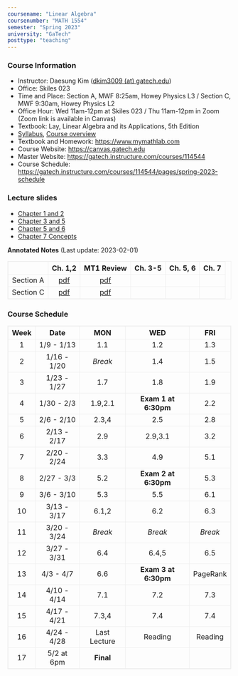 ```yaml
---
coursename: "Linear Algebra"
coursenumber: "MATH 1554"
semester: "Spring 2023"
university: "GaTech"
posttype: "teaching"
---
```


### Course Information
- Instructor: Daesung Kim ([dkim3009 (at) gatech.edu](mailto:dkim3009@gatech.edu))
- Office: Skiles 023
- Time and Place: Section A, MWF 8:25am, Howey Physics L3 / Section C, MWF 9:30am, Howey Physics L2
- Office Hour: Wed 11am-12pm at Skiles 023 / Thu 11am-12pm in Zoom (Zoom link is available in Canvas)
- Textbook: Lay, Linear Algebra and its Applications, 5th Edition
- [Syllabus](https://gatech.instructure.com/courses/114544/pages/common-syllabus-spring-2023), [Course overview](https://sbarone7.math.gatech.edu/ma1554_course_overview.pdf) 
- Textbook and Homework: https://www.mymathlab.com 
- Course Website: https://canvas.gatech.edu
- Master Website: https://gatech.instructure.com/courses/114544
- Course Schedule: https://gatech.instructure.com/courses/114544/pages/spring-2023-schedule

### Lecture slides
- [Chapter 1 and 2](https://sbarone7.math.gatech.edu/Chapters_1_and_2.pdf)
- [Chapter 3 and 5](https://sbarone7.math.gatech.edu/Chapters_3_thru_5.pdf)
- [Chapter 5 and 6](https://sbarone7.math.gatech.edu/Chapters_5_and_6.pdf)
- [Chapter 7 Concepts](https://sbarone7.math.gatech.edu/Chapters_PageRank_and_7.pdf)

<b>Annotated Notes</b> (Last update: 2023-02-01)

|           | Ch. 1,2                | MT1 Review                | Ch. 3-5 | Ch. 5, 6 | Ch. 7 |
| :---:     | :---:                  | :---:                     | :---:   | :---:    | :---: |
| Section A | [pdf](secA-Chap12.pdf) | [pdf](secA-MT1reveiw.pdf) |         |          |       |
| Section C | [pdf](secC-Chap12.pdf) | [pdf](secC-MT1reveiw.pdf) |         |          |       |

### Course Schedule
| Week  | Date        | MON          | WED                  | FRI      |
| :---: | :---:       | :---:        | :---:                | :---:    |
| 1     | 1/9 - 1/13  | 1.1          | 1.2                  | 1.3      |
| 2     | 1/16 - 1/20 | *Break*      | 1.4                  | 1.5      |
| 3     | 1/23 - 1/27 | 1.7          | 1.8                  | 1.9      |
| 4     | 1/30 - 2/3  | 1.9,2.1      | **Exam 1 at 6:30pm** | 2.2      |
| 5     | 2/6 - 2/10  | 2.3,4        | 2.5                  | 2.8      |
| 6     | 2/13 - 2/17 | 2.9          | 2.9,3.1              | 3.2      |
| 7     | 2/20 - 2/24 | 3.3          | 4.9                  | 5.1      |
| 8     | 2/27 - 3/3  | 5.2          | **Exam 2 at 6:30pm** | 5.3      |
| 9     | 3/6 - 3/10  | 5.3          | 5.5                  | 6.1      |
| 10    | 3/13 - 3/17 | 6.1,2        | 6.2                  | 6.3      |
| 11    | 3/20 - 3/24 | *Break*      | *Break*              | *Break*  |
| 12    | 3/27 - 3/31 | 6.4          | 6.4,5                | 6.5      |
| 13    | 4/3 - 4/7   | 6.6          | **Exam 3 at 6:30pm** | PageRank |
| 14    | 4/10 - 4/14 | 7.1          | 7.2                  | 7.3      |
| 15    | 4/17 - 4/21 | 7.3,4        | 7.4                  | 7.4      |
| 16    | 4/24 - 4/28 | Last Lecture | Reading              | Reading  |
| 17    | 5/2 at 6pm  | **Final**    |                      |          |
<!--
| Week | Date        | M         | T          | W          | R             | F   |
| ---  | ---         | ---       | ---        | ---        | ---           | --- |
| 1    | 1/9 - 1/13  | 1.1       | WS 1.1     | 1.2        | WS 1.2        | 1.3 |
| 2    | 1/16 - 1/20 | **Break** | WS 1.3     | 1.4        | WS 1.4        | 1.5 |
| 3    | 1/23 - 1/27 | 1.7       | WS 1.5,7   | 1.8        | WS 1.8        | 1.9 |
| 4    | 1/30 - 2/3  | 1.9,2.1   | WS 1.9,2.1 | **Exam 1** | **Cancelled** | 2.2 |
| 5    | 2/6 - 2/10  | 2.3,4     | WS 2.2-4   | 2.5        | WS 2.5        | 2.8 |
| 6    | 2/13 - 2/17 | 2.9       | WS 2.8     | 2.9,3.1    | WS 2.9,3.1    | 3.2 |
| 7    | 2/20 - 2/24 | 3.3       | WS 3.2     | 4.9        | WS 3.3,4.9    | 5.1 |
| 8    | 2/27 - 3/3  | 5.2       | WS 5.1,2   | **Exam 2** | WS            |     |
| 9    | 3/6 - 3/10  |           | WS         |            | WS            |     |
| 10   | 3/13 - 3/17 |           | WS         |            | WS            |     |
| 11   | 3/20 - 3/24 |           | WS         |            | WS            |     |
| 12   | 3/27 - 3/31 |           | WS         |            | WS            |     |
| 13   | 4/3 - 4/7   |           | WS         |            | WS            |     |
| 14   | 4/10 - 4/14 |           | WS         |            | WS            |     |
| 15   | 4/17 - 4/21 |           | WS         |            | WS            |     |
| 16   | 4/24 - 4/28 |           | WS         |            | WS            |     |
| 17   | 5/1 - 5/4   |           | WS         |            | WS            |     |
-->
<style>
table, th, td {
  border: 1px solid #eee;
  border-collapse: collapse;
}
</style>

